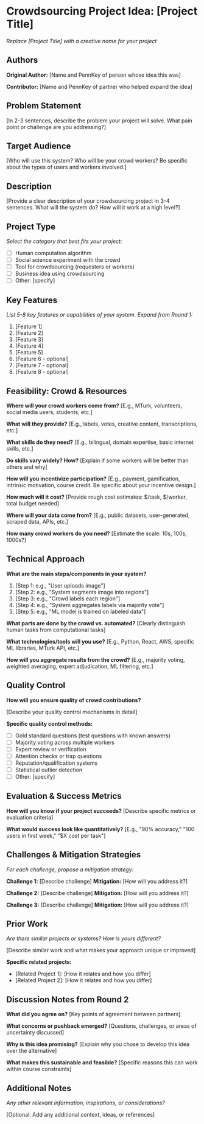 # Crowdsourcing Project Idea: [Project Title]

_Replace [Project Title] with a creative name for your project_

## Authors

**Original Author:** [Name and PennKey of person whose idea this was]

**Contributor:** [Name and PennKey of partner who helped expand the idea]

## Problem Statement

[In 2-3 sentences, describe the problem your project will solve. What pain point or challenge are you addressing?]

## Target Audience

[Who will use this system? Who will be your crowd workers? Be specific about the types of users and workers involved.]

## Description

[Provide a clear description of your crowdsourcing project in 3-4 sentences. What will the system do? How will it work at a high level?]

## Project Type

_Select the category that best fits your project:_

- [ ] Human computation algorithm
- [ ] Social science experiment with the crowd
- [ ] Tool for crowdsourcing (requesters or workers)
- [ ] Business idea using crowdsourcing
- [ ] Other: [specify]

## Key Features

_List 5-8 key features or capabilities of your system. Expand from Round 1:_

1. [Feature 1]
2. [Feature 2]
3. [Feature 3]
4. [Feature 4]
5. [Feature 5]
6. [Feature 6 - optional]
7. [Feature 7 - optional]
8. [Feature 8 - optional]

## Feasibility: Crowd & Resources

**Where will your crowd workers come from?**
[E.g., MTurk, volunteers, social media users, students, etc.]

**What will they provide?**
[E.g., labels, votes, creative content, transcriptions, etc.]

**What skills do they need?**
[E.g., bilingual, domain expertise, basic internet skills, etc.]

**Do skills vary widely? How?**
[Explain if some workers will be better than others and why]

**How will you incentivize participation?**
[E.g., payment, gamification, intrinsic motivation, course credit. Be specific about your incentive design.]

**How much will it cost?**
[Provide rough cost estimates: $/task, $/worker, total budget needed]

**Where will your data come from?**
[E.g., public datasets, user-generated, scraped data, APIs, etc.]

**How many crowd workers do you need?**
[Estimate the scale: 10s, 100s, 1000s?]

## Technical Approach

**What are the main steps/components in your system?**

1. [Step 1: e.g., "User uploads image"]
2. [Step 2: e.g., "System segments image into regions"]
3. [Step 3: e.g., "Crowd labels each region"]
4. [Step 4: e.g., "System aggregates labels via majority vote"]
5. [Step 5: e.g., "ML model is trained on labeled data"]

**What parts are done by the crowd vs. automated?**
[Clearly distinguish human tasks from computational tasks]

**What technologies/tools will you use?**
[E.g., Python, React, AWS, specific ML libraries, MTurk API, etc.]

**How will you aggregate results from the crowd?**
[E.g., majority voting, weighted averaging, expert adjudication, ML filtering, etc.]

## Quality Control

**How will you ensure quality of crowd contributions?**

[Describe your quality control mechanisms in detail]

**Specific quality control methods:**
- [ ] Gold standard questions (test questions with known answers)
- [ ] Majority voting across multiple workers
- [ ] Expert review or verification
- [ ] Attention checks or trap questions
- [ ] Reputation/qualification systems
- [ ] Statistical outlier detection
- [ ] Other: [specify]

## Evaluation & Success Metrics

**How will you know if your project succeeds?**
[Describe specific metrics or evaluation criteria]

**What would success look like quantitatively?**
[E.g., "90% accuracy," "100 users in first week," "$X cost per task"]

## Challenges & Mitigation Strategies

_For each challenge, propose a mitigation strategy:_

**Challenge 1:** [Describe challenge]
**Mitigation:** [How will you address it?]

**Challenge 2:** [Describe challenge]
**Mitigation:** [How will you address it?]

**Challenge 3:** [Describe challenge]
**Mitigation:** [How will you address it?]

## Prior Work

_Are there similar projects or systems? How is yours different?_

[Describe similar work and what makes your approach unique or improved]

**Specific related projects:**
- [Related Project 1]: [How it relates and how you differ]
- [Related Project 2]: [How it relates and how you differ]

## Discussion Notes from Round 2

**What did you agree on?**
[Key points of agreement between partners]

**What concerns or pushback emerged?**
[Questions, challenges, or areas of uncertainty discussed]

**Why is this idea promising?**
[Explain why you chose to develop this idea over the alternative]

**What makes this sustainable and feasible?**
[Specific reasons this can work within course constraints]

## Additional Notes

_Any other relevant information, inspirations, or considerations?_

[Optional: Add any additional context, ideas, or references]
